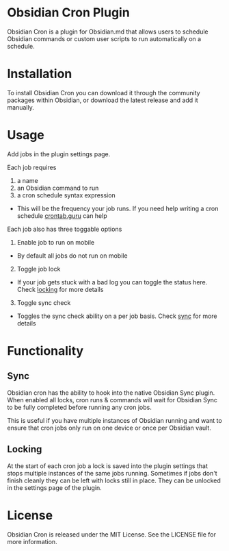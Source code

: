# Obsidian Cron Plugin

Obsidian Cron is a plugin for Obsidian.md that allows users to schedule Obsidian commands or custom user scripts to run automatically on a schedule.

# Installation
To install Obsidian Cron you can download it through the community packages within Obsidian, or download the latest release and add it manually.

# Usage

Add jobs in the plugin settings page.

Each job requires

1. a name
2. an Obsidian command to run
3. a cron schedule syntax expression
  * This will be the frequency your job runs. If you need help writing a cron schedule [crontab.guru](https://crontab.guru/) can help

Each job also has three toggable options

1. Enable job to run on mobile
  * By default all jobs do not run on mobile
2. Toggle job lock
  * If your job gets stuck with a bad log you can toggle the status here. Check [locking](#locking) for more details
3. Toggle sync check
  * Toggles the sync check ability on a per job basis. Check [sync](#sync) for more details

# Functionality

## Sync

Obsidian cron has the ability to hook into the native Obsidian Sync plugin. When enabled all locks, cron runs & commands will wait for Obsidian Sync to be fully completed before running any cron jobs.

This is useful if you have multiple instances of Obsidian running and want to ensure that cron jobs only run on one device or once per Obsidian vault.

## Locking

At the start of each cron job a lock is saved into the plugin settings that stops multiple instances of the same jobs running. Sometimes if jobs don't finish cleanly they can be left with locks still in place. They can be unlocked in the settings page of the plugin.

# License
Obsidian Cron is released under the MIT License. See the LICENSE file for more information.
